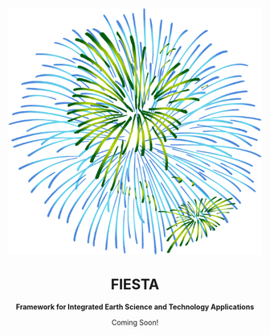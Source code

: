 <p align="center">
  <img src="documentation/logo.png?raw=true"/>
</p>
<h1 align="center">FIESTA</h1>
<p align="center">
  <b>Framework for Integrated Earth Science and Technology Applications</b>
</p>
<p align="center">
  Coming Soon!
</p>

